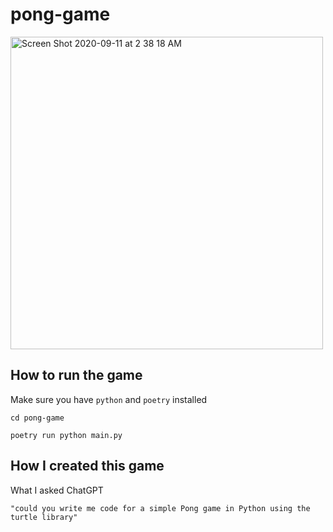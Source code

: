 # pong-game

<img width="500" alt="Screen Shot 2020-09-11 at 2 38 18 AM" src="https://user-images.githubusercontent.com/27731443/92807556-9c5c4680-f3d8-11ea-993d-7d0e7fa28da0.png">

## How to run the game
Make sure you have `python` and `poetry` installed

```
cd pong-game

poetry run python main.py
```

## How I created this game
What I asked ChatGPT
```
"could you write me code for a simple Pong game in Python using the turtle library"
```



